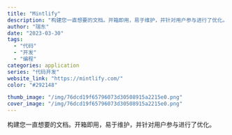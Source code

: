 ```yaml
---
title: "Mintlify"
description: "构建您一直想要的文档。开箱即用，易于维护，并针对用户参与进行了优化。"
author: "瑞东"
date: "2023-03-30"
tags:
  - "代码"
  - "开发"
  - "编程"
categories: application
series: "代码开发"
website_link: "https://mintlify.com/"
color: "#292148"

thumb_image: "/img/76dcd19f65796073d30508915a2215e0.png"
cover_image: "/img/76dcd19f65796073d30508915a2215e0.png"
---
```


构建您一直想要的文档。开箱即用，易于维护，并针对用户参与进行了优化。